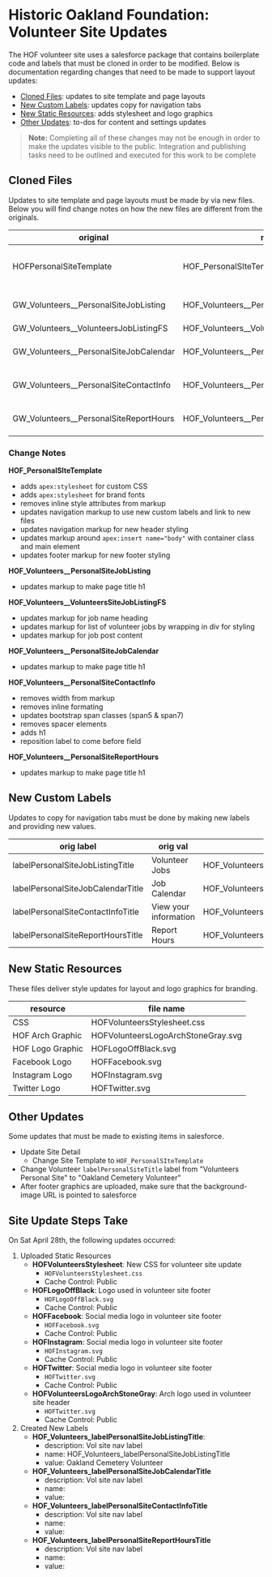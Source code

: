 # Historic Oakland Foundation: Volunteer Site Updates

The HOF volunteer site uses a salesforce package that contains boilerplate code and labels that must be cloned in order to be modified. Below is documentation regarding changes that need to be made to support layout updates:
- [Cloned Files](#cloned-files): updates to site template and page layouts
- [New Custom Labels](#new-custom-labels): updates copy for navigation tabs
- [New Static Resources](#new-static-resources): adds stylesheet and logo graphics
- [Other Updates](#other-updates): to-dos for content and settings updates

> **Note:** Completing all of these changes may not be enough in order to make the updates visible to the public. Integration and publishing tasks need to be outlined and executed for this work to be complete

## Cloned Files

Updates to site template and page layouts must be made by via new files. Below you will find change notes on how the new files are different from the originals.

|original|new|description
|---|---|---|
HOFPersonalSiteTemplate | HOF_PersonalSIteTemplate | Site Layout (header, nav, body, footer)
GW_Volunteers__PersonalSiteJobListing | HOF_Volunteers__PersonalSiteJobListing | User Facing Page
GW_Volunteers__VolunteersJobListingFS | HOF_Volunteers__VolunteersSiteJobListingFS | Jobs Partial
GW_Volunteers__PersonalSiteJobCalendar | HOF_Volunteers__PersonalSiteJobCalendar | User Facing Page
GW_Volunteers__PersonalSiteContactInfo | HOF_Volunteers__PersonalSiteContactInfo | User Facing Page
GW_Volunteers__PersonalSiteReportHours | HOF_Volunteers__PersonalSiteReportHours | User Facing Page

### Change Notes

**HOF_PersonalSIteTemplate**
- adds `apex:stylesheet` for custom CSS
- adds `apex:stylesheet` for brand fonts
- removes inline style attributes from markup
- updates navigation markup to use new custom labels and link to new files
- updates navigation markup for new header styling
- updates markup around `apex:insert name="body"` with container class and main element
- updates footer markup for new footer styling

**HOF_Volunteers__PersonalSiteJobListing**
- updates markup to make page title h1

**HOF_Volunteers__VolunteersSiteJobListingFS**
- updates markup for job name heading 
- updates markup for list of volunteer jobs by wrapping in div for styling
- updates markup for job post content

**HOF_Volunteers__PersonalSiteJobCalendar**
- updates markup to make page title h1

**HOF_Volunteers__PersonalSiteContactInfo**
- removes width from markup
- removes inline formating
- updates bootstrap span classes (span5 & span7)
- removes spacer elements
- adds h1
- reposition label to come before field

**HOF_Volunteers__PersonalSiteReportHours**
-  updates markup to make page title h1 

## New Custom Labels

Updates to copy for navigation tabs must be done by making new labels and providing new values.

|orig label|orig val|new label|new val
|---|---|---|---|
labelPersonalSiteJobListingTitle|Volunteer Jobs|HOF_Volunteers_labelPersonalSiteJobListingTitle|Volunteer Jobs
labelPersonalSiteJobCalendarTitle|Job Calendar|HOF_Volunteers_labelPersonalSiteJobCalendarTitle|Calendar
labelPersonalSiteContactInfoTitle|View your information|HOF_Volunteers_labelPersonalSiteContactInfoTitle|Your Info
labelPersonalSiteReportHoursTitle|Report Hours|HOF_Volunteers_labelPersonalSiteReportHoursTitle|Report Hours

## New Static Resources

These files deliver style updates for layout and logo graphics for branding.

|resource|file name|
|---|---|
|CSS|HOFVolunteersStylesheet.css|
|HOF Arch Graphic|HOFVolunteersLogoArchStoneGray.svg|
|HOF Logo Graphic|HOFLogoOffBlack.svg|
|Facebook Logo|HOFFacebook.svg|
|Instagram Logo|HOFInstagram.svg|
|Twitter Logo|HOFTwitter.svg|

## Other Updates
Some updates that must be made to existing items in salesforce.
- Update Site Detail
    - Change Site Template to `HOF_PersonalSIteTemplate`
- Change Volunteer `labelPersonalSiteTitle` label from "Volunteers Personal Site" to "Oakland Cemetery Volunteer"
- After footer graphics are uploaded, make sure that the background-image URL is pointed to salesforce

## Site Update Steps Take
On Sat April 28th, the following updates occurred:
1. Uploaded Static Resources
    - **HOFVolunteersStylesheet**: New CSS for volunteer site update
        - `HOFVolunteersStylesheet.css`
        - Cache Control: Public
    - **HOFLogoOffBlack**: Logo used in volunteer site footer
        - `HOFLogoOffBlack.svg`
        - Cache Control: Public
    - **HOFFacebook**: Social media logo in volunteer site footer
        - `HOFFacebook.svg`
        - Cache Control: Public
    - **HOFInstagram**: Social media logo in volunteer site footer
        - `HOFInstagram.svg`
        - Cache Control: Public
    - **HOFTwitter**: Social media logo in volunteer site footer
        - `HOFTwitter.svg`
        - Cache Control: Public
    - **HOFVolunteersLogoArchStoneGray**: Arch logo used in volunteer site header
        - `HOFTwitter.svg`
        - Cache Control: Public
1. Created New Labels
    - **HOF_Volunteers_labelPersonalSiteJobListingTitle**: 
        - description: Vol site nav label
        - name: HOF_Volunteers_labelPersonalSiteJobListingTitle
        - value: Oakland Cemetery Volunteer
    - **HOF_Volunteers_labelPersonalSiteJobCalendarTitle**
        - description: Vol site nav label 
        - name:
        - value: 
    - **HOF_Volunteers_labelPersonalSiteContactInfoTitle**
        - description: Vol site nav label 
        - name:
        - value: 
    - **HOF_Volunteers_labelPersonalSiteReportHoursTitle**
        - description: Vol site nav label 
        - name:
        - value: 

